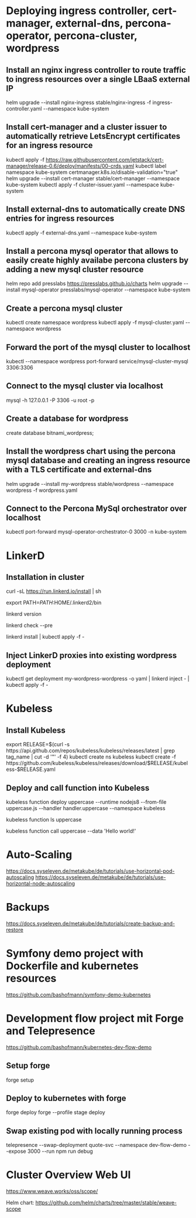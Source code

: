 # Deploying ingress controller, cert-manager, external-dns, percona-operator, percona-cluster, wordpress

## Install an nginx ingress controller to route traffic to ingress resources over a single LBaaS external IP

helm upgrade --install nginx-ingress stable/nginx-ingress -f ingress-controller.yaml --namespace kube-system

## Install cert-manager and a cluster issuer to automatically retrieve LetsEncrypt certificates for an ingress resource

kubectl apply -f https://raw.githubusercontent.com/jetstack/cert-manager/release-0.6/deploy/manifests/00-crds.yaml
kubectl label namespace kube-system certmanager.k8s.io/disable-validation="true"
helm upgrade --install cert-manager stable/cert-manager --namespace kube-system 
kubectl apply -f cluster-issuer.yaml --namespace kube-system

## Install external-dns to automatically create DNS entries for ingress resources

kubectl apply -f external-dns.yaml --namespace kube-system

## Install a percona mysql operator that allows to easily create highly availabe percona clusters by adding a new mysql cluster resource

helm repo add presslabs https://presslabs.github.io/charts
helm upgrade --install mysql-operator presslabs/mysql-operator --namespace kube-system

## Create a percona mysql cluster

kubectl create namespace wordpress
kubectl apply -f mysql-cluster.yaml --namespace wordpress

## Forward the port of the mysql cluster to localhost

kubectl --namespace wordpress port-forward service/mysql-cluster-mysql 3306:3306

## Connect to the mysql cluster via localhost

mysql -h 127.0.0.1 -P 3306 -u root -p

## Create a database for wordpress

create database bitnami_wordpress;

## Install the wordpress chart using the percona mysql database and creating an ingress resource with a TLS certificate and external-dns

helm upgrade --install my-wordpress stable/wordpress --namespace wordpress -f wordpress.yaml

## Connect to the Percona MySql orchestrator over localhost

kubectl port-forward mysql-operator-orchestrator-0 3000 -n kube-system

# LinkerD

## Installation in cluster

curl -sL https://run.linkerd.io/install | sh

export PATH=$PATH:$HOME/.linkerd2/bin

linkerd version

linkerd check --pre

linkerd install | kubectl apply -f -

## Inject LinkerD proxies into existing wordpress deployment

kubectl get deployment my-wordpress-wordpress -o yaml | linkerd inject - | kubectl apply -f -

# Kubeless

## Install Kubeless

export RELEASE=$(curl -s https://api.github.com/repos/kubeless/kubeless/releases/latest | grep tag_name | cut -d '"' -f 4)
kubectl create ns kubeless
kubectl create -f https://github.com/kubeless/kubeless/releases/download/$RELEASE/kubeless-$RELEASE.yaml

## Deploy and call function into Kubeless

kubeless function deploy uppercase --runtime nodejs8 --from-file uppercase.js --handler handler.uppercase --namespace kubeless

kubeless function ls uppercase

kubeless function call uppercase --data 'Hello world!'

# Auto-Scaling

https://docs.syseleven.de/metakube/de/tutorials/use-horizontal-pod-autoscaling
https://docs.syseleven.de/metakube/de/tutorials/use-horizontal-node-autoscaling

# Backups

https://docs.syseleven.de/metakube/de/tutorials/create-backup-and-restore

# Symfony demo project with Dockerfile and kubernetes resources

https://github.com/bashofmann/symfony-demo-kubernetes

# Development flow project mit Forge and Telepresence

https://github.com/bashofmann/kubernetes-dev-flow-demo

## Setup forge

forge setup

## Deploy to kubernetes with forge

forge deploy
forge --profile stage deploy

## Swap existing pod with locally running process

telepresence --swap-deployment quote-svc --namespace dev-flow-demo --expose 3000 --run npm run debug

# Cluster Overview Web UI

https://www.weave.works/oss/scope/

Helm chart: https://github.com/helm/charts/tree/master/stable/weave-scope
